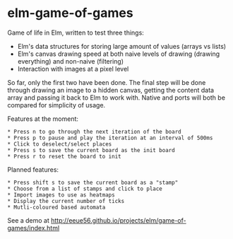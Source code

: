 # elm-game-of-games

Game of life in Elm, written to test three things:

- Elm's data structures for storing large amount of values (arrays vs lists)
- Elm's canvas drawing speed at both naive levels of drawing (drawing everything) and non-naive (filtering)
- Interaction with images at a pixel level

So far, only the first two have been done. The final step will be done through drawing an image to a hidden canvas, getting the content data array and passing it back to Elm to work with. Native and ports will both be compared for simplicity of usage.

Features at the moment:

    * Press n to go through the next iteration of the board
    * Press p to pause and play the iteration at an interval of 500ms
    * Click to deselect/select places
    * Press s to save the current board as the init board
    * Press r to reset the board to init

Planned features:
    
    * Press shift s to save the current board as a "stamp"
    * Choose from a list of stamps and click to place
    * Import images to use as heatmaps 
    * Display the current number of ticks
    * Mutli-coloured based automata 

See a demo at http://eeue56.github.io/projects/elm/game-of-games/index.html